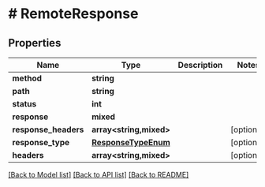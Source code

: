 # # RemoteResponse

## Properties

Name | Type | Description | Notes
------------ | ------------- | ------------- | -------------
**method** | **string** |  |
**path** | **string** |  |
**status** | **int** |  |
**response** | **mixed** |  |
**response_headers** | **array<string,mixed>** |  | [optional]
**response_type** | [**ResponseTypeEnum**](ResponseTypeEnum.md) |  | [optional]
**headers** | **array<string,mixed>** |  | [optional]

[[Back to Model list]](../../README.md#models) [[Back to API list]](../../README.md#endpoints) [[Back to README]](../../README.md)
